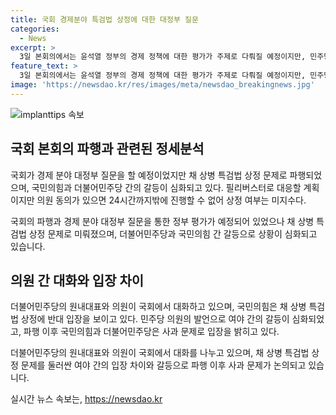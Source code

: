 ```yaml
---
title: 국회 경제분야 특검법 상정에 대한 대정부 질문
categories:
  - News
excerpt: >
  3일 본회의에서는 윤석열 정부의 경제 정책에 대한 평가가 주제로 다뤄질 예정이지만, 민주당은 채 상병 특검법을 상정하겠다는 입장이다. 이에 국민의힘은 반대입장을 보이며 쟁점이 될 것으로 예상된다. 이에 따라 필리버스터로 맞설 계획이지만, 180명 이상의 의원 동의시 24시간까지밖에 진행할 수 없어 지연책에 불과하다. 전날 충돌로 본회의가 파행됐고, 국민의힘은 사과를 요구하고 민주당은 사과하지 않겠다는 입장이다.
feature_text: >
  3일 본회의에서는 윤석열 정부의 경제 정책에 대한 평가가 주제로 다뤄질 예정이지만, 민주당은 채 상병 특검법을 상정하겠다는 입장이다. 이에 국민의힘은 반대입장을 보이며 쟁점이 될 것으로 예상된다. 이에 따라 필리버스터로 맞설 계획이지만, 180명 이상의 의원 동의시 24시간까지밖에 진행할 수 없어 지연책에 불과하다. 전날 충돌로 본회의가 파행됐고, 국민의힘은 사과를 요구하고 민주당은 사과하지 않겠다는 입장이다.
image: 'https://newsdao.kr/res/images/meta/newsdao_breakingnews.jpg'
---
```


<p><img src="https://newsdao.kr/res/images/meta/newsdao_breakingnews.jpg" alt="implanttips 속보" /></p>

<h2 data-ke-size="size26">국회 본회의 파행과 관련된 정세분석</h2>

<p>국회가 경제 분야 대정부 질문을 할 예정이었지만 채 상병 특검법 상정 문제로 파행되었으며, 국민의힘과 더불어민주당 간의 갈등이 심화되고 있다. 필리버스터로 대응할 계획이지만 의원 동의가 있으면 24시간까지밖에 진행할 수 없어 상정 여부는 미지수다.</p>

<p data-ke-size="size16">국회의 파행과 경제 분야 대정부 질문을 통한 정부 평가가 예정되어 있었으나 채 상병 특검법 상정 문제로 미뤄졌으며, 더불어민주당과 국민의힘 간 갈등으로 상황이 심화되고 있습니다.</p>

<h2 data-ke-size="size26">의원 간 대화와 입장 차이</h2>

<p>더불어민주당의 원내대표와 의원이 국회에서 대화하고 있으며, 국민의힘은 채 상병 특검법 상정에 반대 입장을 보이고 있다. 민주당 의원의 발언으로 여야 간의 갈등이 심화되었고, 파행 이후 국민의힘과 더불어민주당은 사과 문제로 입장을 밝히고 있다.</p>

<p data-ke-size="size16">더불어민주당의 원내대표와 의원이 국회에서 대화를 나누고 있으며, 채 상병 특검법 상정 문제를 둘러싼 여야 간의 입장 차이와 갈등으로 파행 이후 사과 문제가 논의되고 있습니다.</p>
실시간 뉴스 속보는, <a href="https://newsdao.kr" rel="dofollow">https://newsdao.kr</a>



